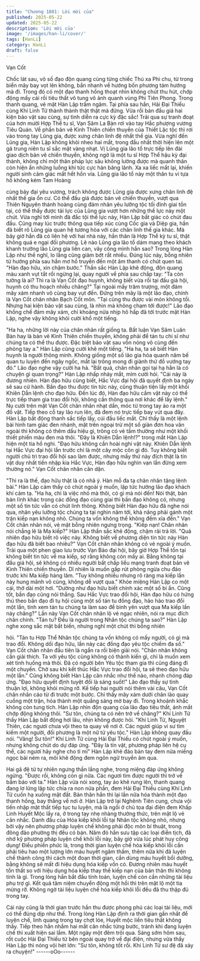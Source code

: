 ```yaml
---
title: "Chương 1801: Lời mời của"
published: 2025-05-22
updated: 2025-05-22
description: 'Lời mời của'
image: '/images/han-li/cover/'
tags: [HanLi]
category: HanLi
draft: false
---
```


Vạn Cốt

Chốc lát sau, vô số đạo độn quang cùng từng chiếc Thú xa Phi
chu, từ trong biển mây bay vọt lên không, bắn nhanh về hướng
bốn phương tám hướng mà đi.
Trong đó có một đạo thanh hồng thoạt nhìn không chút thu hút,
chớp động mấy cái rồi tiêu thất vô tung vô ảnh quanh vùng Phi
Tiên Phong.
Trong thanh quang, vẻ mặt Hàn Lập trầm ngâm. Tại phía sau hắn,
Hải Đại Thiếu cùng Khí Linh Tử thành thành thật thật mà đứng.
Vừa rồi bán đấu giá hai kiện bảo vật sau cùng, sự tình diễn ra cực
kỳ đặc sắc!
Trải qua sự tranh đoạt của hơn mười Hợp Thể tu sĩ, Vạn Sâm La
Bàn rơi vào tay Hắc phượng vương Tiêu Quán.
Về phần bản vẽ Kình Thiên chiến thuyền của Thiết Lặc tộc thì rơi
vào trong tay Lũng gia, được xưng chân linh đệ nhất thế gia.
Vừa nghĩ đến Lũng gia, Hàn Lập không khỏi nheo hai mắt, trong
đầu nhất thời hiện lên một gã trung niên tu sĩ sắc mặt vàng nhạt.
Vị Lũng gia lão tổ trực tiếp lên đài giao dịch bản vẽ chiến thuyền,
không ngờ là một tu sĩ Hợp Thể hậu kỳ đại thành, không chỉ một
thân pháp lực sâu không lường được mà quanh thân còn hiện ẩn
những luồng khí tức cực hàn băng lãnh.
Xa xa liếc mắt lại, khiến người sinh cảm giác mất hết hồn vía.
Lũng gia lão tổ này một thân tu vi tựa hồ không kém Tam Hoàng

cùng bảy đại yêu vương, trách không được Lũng gia được xưng
chân linh đệ nhất thế gia ổn cư.
Có thể đấu giá được bản vẽ chiến thuyền, vượt qua Thiên
Nguyên thánh hoàng cùng đám nhân yêu lưỡng tộc tối đỉnh giai
tồn tại, có thể thấy được tài lực của Lũng gia vượt hơn những thế
lực này một chút.
Vừa nghĩ tới mình đã đắc tội thế lực này, Hàn Lập bất giác có
chút đau đầu.
Cũng may lúc trước thông qua tiếp xúc cùng Cốc gia và Diệp gia,
hắn đã biết rõ Lũng gia quan hệ tương hòa với các chân linh thế
gia khác. Mà bây giờ hắn đã có liên hệ với hai nhà này, hắn thân
là Hợp Thể kỳ tu sĩ, thật không quá e ngại đối phương.
Lẽ nào Lũng gia lão tổ dám mang theo khách khanh trưởng lão
Lũng gia liên can, vây công mình hắn sao?
Trong lòng Hàn Lập như thế nghĩ, lo lắng cũng giảm bớt rất nhiều.
Đúng lúc này, bỗng nhiên từ hướng phía sau hắn mơ hồ truyền
đến một âm thanh có chút quen tai.
"Hàn đạo hữu, xin chậm bước."
Thần sắc Hàn Lập khẽ động, độn quang màu xanh vụt tắt rồi
ngừng lại, quay người về phía sau chắp tay:
"Ta còn tưởng là ai? Thì ra là Vạn Cốt đạo huynh, không biết vừa
rồi tại đấu giá hội, huynh có thu hoạch nhiều chăng?"
Tại ngoài mấy trăm trượng, một đám mây xám nhanh vô cùng
bay vụt đến. Đứng trên mây là một lão đạo, chính là Vạn Cốt chân
nhân Bạch Cốt môn.
"Tại cũng thu được vài món không tồi. Nhưng hai kiện bảo vật sau
cùng, là nhìn mà không chạm tới được!" Lão đạo khống chế đám
mây xám, chỉ khoảng nửa nhịp hô hấp đã tới trước mặt Hàn Lập,
nghe vậy không khỏi cười khổ một tiếng.

"Ha ha, những lời này của chân nhân rất giống ta. Bất luận Vạn
Sâm Luân Bàn hay là bản vẽ Kình Thiên chiến thuyền, không phải
để tán tu chi sĩ như chúng ta có thể thu được. Đặc biệt bảo vật
sau vốn nóng vô cùng đến phỏng tay a." Hàn Lập cũng cười khẽ
một tiếng.
"Ha ha, ta sẽ biết Hàn huynh là người thông minh. Không giống
một số lão gia hỏa quanh năm bế quan tu luyện đến ngây ngốc,
mắt lại trông mong đi giành thứ đồ vướng tay đó." Lão đạo nghe
vậy cười ha hả.
"Bất quá, chân nhân gọi tại hạ hẳn là có chuyện gì quan trọng?"
Hàn Lập nhấp nháy mắt, mỉm cười hỏi.
"Cái này là đương nhiên. Hàn đạo hữu cũng biết, Hắc Vực đại hội
đã quyết định ba ngày sẽ sau cử hành. Bần đạo thu được tin tức
này, cũng thuận tiện lấy một khối Khiên Dẫn lệnh cho đạo hữu.
Đến lúc đó, Hàn đạo hữu cầm vật này có thể trực tiếp tham gia
trao đổi hội, không cần thông qua nơi khác để lấy lệnh." Nụ cười
trên mặt Vạn Cốt chân nhân nhạt dần, móc từ trong tay áo ra một
đồ vật.
Tiếp theo cổ tay lão run lên, đã đem nó trực tiếp bay vút qua đây.
Hàn Lập bất động thanh sắc tiếp lấy, cúi đầu liếc mắt.
Chỉ thấy là một lệnh bài hình tam giác đen nhánh, mặt trên ngoại
trừ một số giản đơn hoa văn ngoài thì không có thêm dấu hiệu gì,
trông có vẻ tầm thường như một khối thiết phiến màu đen mà
thôi.
"Đây là Khiên Dẫn lệnh!?" trong mắt Hàn Lập hiện một tia hồ nghi.
"Đạo hữu không cần hoài nghi vật này. Khiên Dẫn lệnh tại Hắc
Vực đại hội lần trước chỉ là một cây mộc côn gì đó. Tuy không biết
người chủ trì trao đổi hội sao làm được, nhưng mấy thứ này đích
thật là tín vật duy nhất tiến nhập kia Hắc Vực, Hàn đạo hữu nghìn
vạn lần đừng xem thường nó." Vạn Cốt chân nhân căn dặn.

"Thì ra là thế, đạo hữu thật là có nhã ý. Hàn mỗ đa tạ chân nhân
tặng lệnh bài." Hàn Lập cảm thấy có chút ngoài ý muốn, lập tức
hướng lão đạo khách khí cảm tạ.
"Ha ha, chỉ là việc nhỏ mà thôi, có gì mà nói đến! Nói thật, bản
bản lĩnh khác trong các đồng đạo cùng giai thì bần đạo không có,
nhưng một số tin tức vẫn có chút linh thông. Không biết Hàn đạo
hữu đã nghe nói qua, nhân yêu lưỡng tộc chúng ta tại nghìn năm
tới, khả năng phải gánh một trận kiếp nạn không nhỏ. Chúng ta
vốn không thể không đếm xỉa đến." Vạn Cốt chân nhân nói, vẻ
mặt bỗng nhiên ngưng trọng.
"Kiếp nạn! Chân nhân nói chẳng lẽ là Ma kiếp?" Hàn Lập thần sắc
khẽ động, chậm rãi trả lời.
"Quả nhiên đạo hữu biết rõ việc này. Không biết về phương diện
tin tức này Hàn đạo hữu đã biết bao nhiêu?" Vạn Cốt chân nhân
không có vẻ ngoài ý muốn.
Trải qua một phen giao lưu trước Vạn Bảo đại hội, bây giờ Hợp
Thể tồn tại không biết tin tức về ma kiếp, sợ rằng không còn mấy
ai.
Bằng không tại đấu giá hội, sẽ không có nhiều người bất chấp
liều mạng tranh đoạt bản vẽ Kình Thiên chiến thuyền. Dĩ nhiên là
muốn gấp rút phòng ngừa chu đáo trước khi Ma kiếp hàng lâm.
"Tuy không nhiều nhưng rõ ràng ma kiếp lần này hung mãnh vô
cùng, không dễ vượt qua." Khóe miệng Hàn Lập co một cái, thở
dài một hơi.
"Dường như đạo hữu biết chính xác một số bí ẩn. Cũng tốt, bần
đạo cũng nói thẳng. Sau Hắc Vực trao đổi hội, Hàn đạo hữu có
hứng thú theo bần đạo đi tụ hội cùng một số tán tu đồng đạo, hảo
hảo trao đổi một lần, tính xem tán tu chúng ta làm sao để bình
yên vượt qua Ma kiếp lần này chăng?" Lần này Vạn Cốt chân
nhân lộ vẻ ngạc nhiên, nói ra mục đích chân chính.
"Tán tu? Đều là người trong Nhân tộc chúng ta sao?" Hàn Lập
nghe xong sắc mặt bất biến, nhưng nghĩ một chút thì bỗng nhiên

hỏi.
"Tán tu Hợp Thể Nhân tộc chúng ta vốn không có mấy người, có
gì mà trao đổi. Không dối đạo hữu, lần này các đồng đạo yêu tộc
chiếm đa số." Vạn Cốt chân nhân đầu tiên là ngẩn ra rồi biện giải
nói.
"Chân nhân không cần giải thích. Ta với yêu tộc cũng không có
thành kiến gì, chỉ là muốn xem xét tình huống mà thôi. Đã có
người bên Yêu tộc tham gia thì cũng đáng đi một chuyến. Chờ
sau khi kết thúc Hắc Vực trao đổi hội, ta sẽ theo đạo hữu một
lần." Cũng không biết Hàn Lập cân nhắc như thế nào, nhanh
chóng đáp ứng.
"Đạo hữu quyết định tuyệt đối là sáng suốt!" Lão đạo thấy sự tình
thuận lợi, không khỏi mừng rỡ.
Kế tiếp hai người nói thêm vài câu, Vạn Cốt chân nhân cáo từ đi
trước một bước.
Chỉ thấy mây xám dưới chân lão quay cuồng một trận, hóa thành
một quầng sáng mờ bay đi. Trong khoảnh khắc không còn tung
tích.
Hàn Lập nhìn độn quang của lão đạo tiêu thất, ánh mắt chớp
động không thôi.
"Sư tôn, chúng ta có nên trở về chăng?" Khí Linh Tử thấy Hàn
Lập bất động hơi lâu, nhịn không được hỏi.
"Khí Linh Tử, Nguyệt Thiên, các ngươi chưa vội theo ta quay về
nơi ở. Các ngươi giúp vi sư tìm kiếm một người, đối phương là
một nữ tử yêu tộc." Hàn Lập không quay đầu nói.
"Vâng! Sư tôn!" Khí Linh Tử cùng Hải Đại Thiếu có chút ngoài ý
muốn, nhưng không chút do dự đáp ứng.
"Đây là tín vật, phương pháp liên hệ cụ thể, các ngươi hãy nghe
cho tỉ mỉ" Hàn Lập khẽ đảo bàn tay đem nửa miếng ngọc bài ném
ra, môi khẽ động đem ngôn ngữ truyền âm qua.

Hai gã đệ tử tự nhiên ngưng thần lắng nghe, trong miệng đáp ứng
không ngừng.
"Được rồi, không còn gì nữa. Các ngươi tìm được người thì trở về
bẩm báo với ta." Hàn Lập vừa nói xong, tay áo khẽ rung lên,
thanh quang đang lơ lửng lập tức chia ra non nửa phần, đem Hải
Đại Thiếu cùng Khí Linh Tử cuốn hạ xuống mặt đất.
Bản thân hắn thì lại lần nữa hóa thành một đạo thanh hồng, bay
thẳng về nơi ở.
Hàn Lập trở lại Nghênh Tiên cung, chưa vội tiến nhập mật thất
tiếp tục tu luyện, mà là ngồi ở chủ tọa đại điện đem Khấp Linh
Huyết Mộc lấy ra, ở trong tay nhẹ nhàng thưởng thức, trên mặt lộ
vẻ cân nhắc.
Danh đầu của Hóa kiếp khôi lỗi tại Nhân tộc không nhỏ, nhưng
bởi vậy nên phương pháp luyện chế không phải độc môn bí thuật,
trong đông đảo phường thị đều có bán.
Năm đó hắn sưu tập các loại điển tịch, đã nhớ kỹ phương pháp
luyện chế khôi lỗi này, bây giờ vừa lúc phát huy công dụng!
Điều phiền phức là, trong thời gian luyện chế hóa kiếp khôi lỗi cần
phải tiêu hao một lượng lớn máu huyết ngâm thấm, thêm nữa khi
đã luyện chế thành công thì cách một đoạn thời gian, cần dùng
máu huyết bồi dưỡng, bằng không sẽ mất đi hiệu dụng hóa kiếp
vốn có.
Đương nhiên máu huyết tổn thất so với hiệu dụng hóa kiếp thay
thế kiếp nạn của bản thân thì không tính là gì.
Trong lòng hắn bắt đầu tính toán, luyện chế còn cần những tài
liệu phụ trợ gì.
Kết quả tâm niệm chuyển động một hồi thì trên mặt lộ một tia
mừng rỡ. Không ngờ tài liệu luyện chế hóa kiếp khôi lỗi đều đã
thu thập đủ trong tay.

Cái này cũng là thời gian trước hắn thu được phong phú các loại
tài liệu, mới có thể đúng dịp như thế.
Trong lòng Hàn Lập định ra thời gian gần nhất để luyện chế, linh
quang trong tay chợt lóe, Huyết mộc liền tiêu thất không thấy.
Tiếp theo hắn nhắm hai mắt cân nhắc từng bước, tránh khi đang
luyện chế thì xuất hiện sai lầm.
Một ngày một đêm trôi qua.
Sáng sớm hôm sau, rốt cuộc Hải Đại Thiếu từ bên ngoài quay trở
về đại điện, nhưng vừa thấy Hàn Lập thì nóng vội hét lớn:
"Sư tôn, không tốt rồi. Khí Linh Tử sư đệ đã xảy ra chuyện!"
------oOo------
